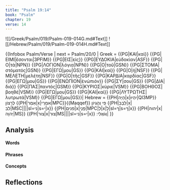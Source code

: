 ```yaml
---
title: "Psalm 19:14"
book: "Psalm"
chapter: 19
verse: 14
---
```

![[/Greek/Psalm/019/Psalm-019-014G.md#Text]]
![[/Hebrew/Psalm/019/Psalm-019-014H.md#Text]]

{{Infobox Psalm/Verse |
  next = Psalm/20/0 |
  Greek = {{PG|ΚΑΙ|καὶ}} {{PG|ΕΙΜΙ|ἔσονται|3PFIM}} {{PG|ΕΙΣ|εἰς}} {{PG|ΕΥΔΟΚΙΑ|εὐδοκίαν|ASF}} {{PG|Ο|τὰ|NPN}} {{PG|ΛΟΓΙΟΝ|λόγια|NPN}} {{PG|Ο|τοῦ|GSN}} {{PG|ΣΤΟΜΑ|στόματός|GSN}} {{PG|ΕΓΩ|μου|GS}} {{PG|ΚΑΙ|καὶ}} {{PG|Ο|ἡ|NSF}} {{PG|ΜΕΛΕΤΗ|μελέτη|NSF}} {{PG|Ο|τῆς|GSF}} {{PG|ΚΑΡΔΙΑ|καρδίας|GSF}} {{PG|ΕΓΩ|μου|GS}} {{PG|ΕΝΩΠΙΟΝ|ἐνώπιόν}} {{PG|ΣΥ|σου|GS}} {{PG|ΔΙΑ|διὰ}} {{PG|ΠΑΣ|παντός|GSM}} {{PG|ΚΥΡΙΟΣ|κύριε|VSM}} {{PG|ΒΟΗΘΟΣ|βοηθέ|VSM}} {{PG|ΕΓΩ|μου|GS}} {{PG|ΚΑΙ|καὶ}} {{PG|ΛΥΤΡΩΤΗΣ|λυτρωτά|VSM}} {{PG|ΕΓΩ|μου|GS}}|
  Hebrew = {{PH|הָיָה|x|יִהְיוּ|QI3MP}}
לְרָצוֹן
{{PH|אֵמֶר|x|אִמְרֵי|MPC}}{{Maqqef}}
פִי
וְהֶגְיוֹן
{{PH|לֵבָב|x|לִבִּ|MSC||||sl=ני|s=י|x}} {{PH|פנים|x|פָנֶי|MPC|לְ|x|לְ|sl=ךָ|s=ךָ|x}} {{PH|יהוה|x|יְהוָה|MS}} {{PH|צוּר|x|צוּרִ|MS||||sl=ני|s=י|x}} 
וְגֹאֲלִי
׃|
}}

## Analysis

#### Words

#### Phrases

#### Concepts

## Reflections
